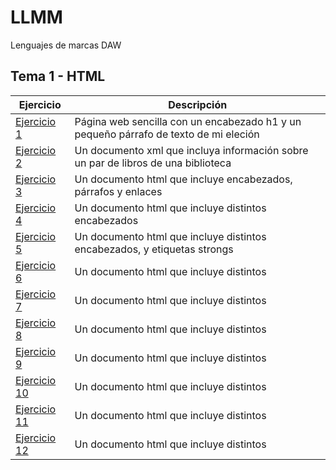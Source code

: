 # LLMM

Lenguajes de marcas DAW

## Tema 1 - HTML

Ejercicio  | Descripción
-----------|--------------
 [Ejercicio 1](/Tema1/Index.html)         | Página web sencilla con un encabezado h1 y un pequeño párrafo de texto de mi eleción
 [Ejercicio 2](/Tema1/prueba.xml)         | Un documento xml que incluya información sobre un par de libros de una biblioteca
 [Ejercicio 3](/Tema1/Ejercicio1.html)         | Un documento html que incluye encabezados, párrafos y enlaces
 [Ejercicio 4](/Tema1/Ejercicio2.html)         | Un documento html que incluye distintos encabezados
 [Ejercicio 5](/Tema1/Ejercicio3.html)         | Un documento html que incluye distintos encabezados, y etiquetas strongs
 [Ejercicio 6](/Tema1/Ejercicio4.html)         | Un documento html que incluye distintos 
 [Ejercicio 7](/Tema1/Ejercicio5.html)         | Un documento html que incluye distintos 
 [Ejercicio 8](/Tema1/Ejercicio6.html)         | Un documento html que incluye distintos 
 [Ejercicio 9](/Tema1/Ejercicio7.html)         | Un documento html que incluye distintos 
 [Ejercicio 10](/Tema1/Ejercicio8.html)         | Un documento html que incluye distintos 
 [Ejercicio 11](/Tema1/Ejercicio9.html)         | Un documento html que incluye distintos 
 [Ejercicio 12](/Tema1/Ejercicio10.html)         | Un documento html que incluye distintos 
